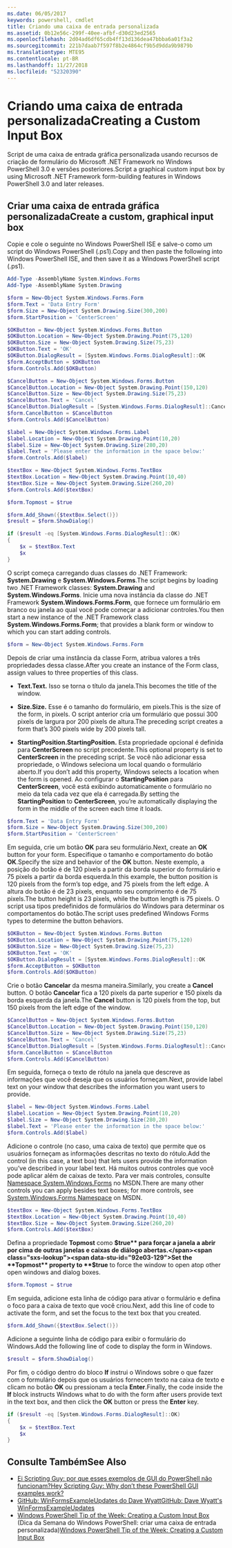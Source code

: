 ```yaml
---
ms.date: 06/05/2017
keywords: powershell, cmdlet
title: Criando uma caixa de entrada personalizada
ms.assetid: 0b12e56c-299f-40ee-afbf-d30d23ed2565
ms.openlocfilehash: 2d04ad6df65cdb4ff13d136dea47bbba6a01f3a2
ms.sourcegitcommit: 221b7daab7f597f8b2e4864cf9b5d9dda9b9879b
ms.translationtype: MTE95
ms.contentlocale: pt-BR
ms.lasthandoff: 11/27/2018
ms.locfileid: "52320390"
---
```

# <a name="creating-a-custom-input-box"></a><span data-ttu-id="92e03-103">Criando uma caixa de entrada personalizada</span><span class="sxs-lookup"><span data-stu-id="92e03-103">Creating a Custom Input Box</span></span>

<span data-ttu-id="92e03-104">Script de uma caixa de entrada gráfica personalizada usando recursos de criação de formulário do Microsoft .NET Framework no Windows PowerShell 3.0 e versões posteriores.</span><span class="sxs-lookup"><span data-stu-id="92e03-104">Script a graphical custom input box by using Microsoft .NET Framework form-building features in Windows PowerShell 3.0 and later releases.</span></span>

## <a name="create-a-custom-graphical-input-box"></a><span data-ttu-id="92e03-105">Criar uma caixa de entrada gráfica personalizada</span><span class="sxs-lookup"><span data-stu-id="92e03-105">Create a custom, graphical input box</span></span>

<span data-ttu-id="92e03-106">Copie e cole o seguinte no Windows PowerShell ISE e salve-o como um script do Windows PowerShell (.ps1).</span><span class="sxs-lookup"><span data-stu-id="92e03-106">Copy and then paste the following into Windows PowerShell ISE, and then save it as a Windows PowerShell script (.ps1).</span></span>

```powershell
Add-Type -AssemblyName System.Windows.Forms
Add-Type -AssemblyName System.Drawing

$form = New-Object System.Windows.Forms.Form
$form.Text = 'Data Entry Form'
$form.Size = New-Object System.Drawing.Size(300,200)
$form.StartPosition = 'CenterScreen'

$OKButton = New-Object System.Windows.Forms.Button
$OKButton.Location = New-Object System.Drawing.Point(75,120)
$OKButton.Size = New-Object System.Drawing.Size(75,23)
$OKButton.Text = 'OK'
$OKButton.DialogResult = [System.Windows.Forms.DialogResult]::OK
$form.AcceptButton = $OKButton
$form.Controls.Add($OKButton)

$CancelButton = New-Object System.Windows.Forms.Button
$CancelButton.Location = New-Object System.Drawing.Point(150,120)
$CancelButton.Size = New-Object System.Drawing.Size(75,23)
$CancelButton.Text = 'Cancel'
$CancelButton.DialogResult = [System.Windows.Forms.DialogResult]::Cancel
$form.CancelButton = $CancelButton
$form.Controls.Add($CancelButton)

$label = New-Object System.Windows.Forms.Label
$label.Location = New-Object System.Drawing.Point(10,20)
$label.Size = New-Object System.Drawing.Size(280,20)
$label.Text = 'Please enter the information in the space below:'
$form.Controls.Add($label)

$textBox = New-Object System.Windows.Forms.TextBox
$textBox.Location = New-Object System.Drawing.Point(10,40)
$textBox.Size = New-Object System.Drawing.Size(260,20)
$form.Controls.Add($textBox)

$form.Topmost = $true

$form.Add_Shown({$textBox.Select()})
$result = $form.ShowDialog()

if ($result -eq [System.Windows.Forms.DialogResult]::OK)
{
    $x = $textBox.Text
    $x
}
```

<span data-ttu-id="92e03-107">O script começa carregando duas classes do .NET Framework: **System.Drawing** e **System.Windows.Forms**.</span><span class="sxs-lookup"><span data-stu-id="92e03-107">The script begins by loading two .NET Framework classes: **System.Drawing** and **System.Windows.Forms**.</span></span> <span data-ttu-id="92e03-108">Inicie uma nova instância da classe do .NET Framework **System.Windows.Forms.Form**, que fornece um formulário em branco ou janela ao qual você pode começar a adicionar controles.</span><span class="sxs-lookup"><span data-stu-id="92e03-108">You then start a new instance of the .NET Framework class **System.Windows.Forms.Form**; that provides a blank form or window to which you can start adding controls.</span></span>

```powershell
$form = New-Object System.Windows.Forms.Form
```

<span data-ttu-id="92e03-109">Depois de criar uma instância da classe Form, atribua valores a três propriedades dessa classe.</span><span class="sxs-lookup"><span data-stu-id="92e03-109">After you create an instance of the Form class, assign values to three properties of this class.</span></span>

- <span data-ttu-id="92e03-110">**Text.**</span><span class="sxs-lookup"><span data-stu-id="92e03-110">**Text.**</span></span> <span data-ttu-id="92e03-111">Isso se torna o título da janela.</span><span class="sxs-lookup"><span data-stu-id="92e03-111">This becomes the title of the window.</span></span>

- <span data-ttu-id="92e03-112">**Size.**</span><span class="sxs-lookup"><span data-stu-id="92e03-112">**Size.**</span></span> <span data-ttu-id="92e03-113">Esse é o tamanho do formulário, em pixels.</span><span class="sxs-lookup"><span data-stu-id="92e03-113">This is the size of the form, in pixels.</span></span> <span data-ttu-id="92e03-114">O script anterior cria um formulário que possui 300 pixels de largura por 200 pixels de altura.</span><span class="sxs-lookup"><span data-stu-id="92e03-114">The preceding script creates a form that’s 300 pixels wide by 200 pixels tall.</span></span>

- <span data-ttu-id="92e03-115">**StartingPosition.**</span><span class="sxs-lookup"><span data-stu-id="92e03-115">**StartingPosition.**</span></span> <span data-ttu-id="92e03-116">Esta propriedade opcional é definida para **CenterScreen** no script precedente.</span><span class="sxs-lookup"><span data-stu-id="92e03-116">This optional property is set to **CenterScreen** in the preceding script.</span></span> <span data-ttu-id="92e03-117">Se você não adicionar essa propriedade, o Windows seleciona um local quando o formulário aberto.</span><span class="sxs-lookup"><span data-stu-id="92e03-117">If you don’t add this property, Windows selects a location when the form is opened.</span></span> <span data-ttu-id="92e03-118">Ao configurar o **StartingPosition** para **CenterScreen**, você está exibindo automaticamente o formulário no meio da tela cada vez que ela é carregada.</span><span class="sxs-lookup"><span data-stu-id="92e03-118">By setting the **StartingPosition** to **CenterScreen**, you’re automatically displaying the form in the middle of the screen each time it loads.</span></span>

```powershell
$form.Text = 'Data Entry Form'
$form.Size = New-Object System.Drawing.Size(300,200)
$form.StartPosition = 'CenterScreen'
```

<span data-ttu-id="92e03-119">Em seguida, crie um botão **OK** para seu formulário.</span><span class="sxs-lookup"><span data-stu-id="92e03-119">Next, create an **OK** button for your form.</span></span> <span data-ttu-id="92e03-120">Especifique o tamanho e comportamento do botão **OK**.</span><span class="sxs-lookup"><span data-stu-id="92e03-120">Specify the size and behavior of the **OK** button.</span></span> <span data-ttu-id="92e03-121">Neste exemplo, a posição do botão é de 120 pixels a partir da borda superior do formulário e 75 pixels a partir da borda esquerda.</span><span class="sxs-lookup"><span data-stu-id="92e03-121">In this example, the button position is 120 pixels from the form’s top edge, and 75 pixels from the left edge.</span></span> <span data-ttu-id="92e03-122">A altura do botão é de 23 pixels, enquanto seu comprimento é de 75 pixels.</span><span class="sxs-lookup"><span data-stu-id="92e03-122">The button height is 23 pixels, while the button length is 75 pixels.</span></span> <span data-ttu-id="92e03-123">O script usa tipos predefinidos de formulários do Windows para determinar os comportamentos do botão.</span><span class="sxs-lookup"><span data-stu-id="92e03-123">The script uses predefined Windows Forms types to determine the button behaviors.</span></span>

```powershell
$OKButton = New-Object System.Windows.Forms.Button
$OKButton.Location = New-Object System.Drawing.Point(75,120)
$OKButton.Size = New-Object System.Drawing.Size(75,23)
$OKButton.Text = 'OK'
$OKButton.DialogResult = [System.Windows.Forms.DialogResult]::OK
$form.AcceptButton = $OKButton
$form.Controls.Add($OKButton)
```

<span data-ttu-id="92e03-124">Crie o botão **Cancelar** da mesma maneira.</span><span class="sxs-lookup"><span data-stu-id="92e03-124">Similarly, you create a **Cancel** button.</span></span> <span data-ttu-id="92e03-125">O botão **Cancelar** fica a 120 pixels da parte superior e 150 pixels da borda esquerda da janela.</span><span class="sxs-lookup"><span data-stu-id="92e03-125">The **Cancel** button is 120 pixels from the top, but 150 pixels from the left edge of the window.</span></span>

```powershell
$CancelButton = New-Object System.Windows.Forms.Button
$CancelButton.Location = New-Object System.Drawing.Point(150,120)
$CancelButton.Size = New-Object System.Drawing.Size(75,23)
$CancelButton.Text = 'Cancel'
$CancelButton.DialogResult = [System.Windows.Forms.DialogResult]::Cancel
$form.CancelButton = $CancelButton
$form.Controls.Add($CancelButton)
```

<span data-ttu-id="92e03-126">Em seguida, forneça o texto de rótulo na janela que descreve as informações que você deseja que os usuários forneçam.</span><span class="sxs-lookup"><span data-stu-id="92e03-126">Next, provide label text on your window that describes the information you want users to provide.</span></span>

```powershell
$label = New-Object System.Windows.Forms.Label
$label.Location = New-Object System.Drawing.Point(10,20)
$label.Size = New-Object System.Drawing.Size(280,20)
$label.Text = 'Please enter the information in the space below:'
$form.Controls.Add($label)
```

<span data-ttu-id="92e03-127">Adicione o controle (no caso, uma caixa de texto) que permite que os usuários forneçam as informações descritas no texto do rótulo.</span><span class="sxs-lookup"><span data-stu-id="92e03-127">Add the control (in this case, a text box) that lets users provide the information you’ve described in your label text.</span></span> <span data-ttu-id="92e03-128">Há muitos outros controles que você pode aplicar além de caixas de texto. Para ver mais controles, consulte [Namespace System.Windows.Forms](https://msdn.microsoft.com/library/k50ex0x9(v=vs.110).aspx) no MSDN.</span><span class="sxs-lookup"><span data-stu-id="92e03-128">There are many other controls you can apply besides text boxes; for more controls, see [System.Windows.Forms Namespace](https://msdn.microsoft.com/library/k50ex0x9(v=vs.110).aspx) on MSDN.</span></span>

```powershell
$textBox = New-Object System.Windows.Forms.TextBox
$textBox.Location = New-Object System.Drawing.Point(10,40)
$textBox.Size = New-Object System.Drawing.Size(260,20)
$form.Controls.Add($textBox)
```

<span data-ttu-id="92e03-129">Defina a propriedade **Topmost** como **$true** para forçar a janela a abrir por cima de outras janelas e caixas de diálogo abertas.</span><span class="sxs-lookup"><span data-stu-id="92e03-129">Set the **Topmost** property to **$true** to force the window to open atop other open windows and dialog boxes.</span></span>

```powershell
$form.Topmost = $true
```

<span data-ttu-id="92e03-130">Em seguida, adicione esta linha de código para ativar o formulário e defina o foco para a caixa de texto que você criou.</span><span class="sxs-lookup"><span data-stu-id="92e03-130">Next, add this line of code to activate the form, and set the focus to the text box that you created.</span></span>

```powershell
$form.Add_Shown({$textBox.Select()})
```

<span data-ttu-id="92e03-131">Adicione a seguinte linha de código para exibir o formulário do Windows.</span><span class="sxs-lookup"><span data-stu-id="92e03-131">Add the following line of code to display the form in Windows.</span></span>

```powershell
$result = $form.ShowDialog()
```

<span data-ttu-id="92e03-132">Por fim, o código dentro do bloco **If** instrui o Windows sobre o que fazer com o formulário depois que os usuários fornecem texto na caixa de texto e clicam no botão **OK** ou pressionam a tecla **Enter**.</span><span class="sxs-lookup"><span data-stu-id="92e03-132">Finally, the code inside the **If** block instructs Windows what to do with the form after users provide text in the text box, and then click the **OK** button or press the **Enter** key.</span></span>

```powershell
if ($result -eq [System.Windows.Forms.DialogResult]::OK)
{
    $x = $textBox.Text
    $x
}
```

## <a name="see-also"></a><span data-ttu-id="92e03-133">Consulte Também</span><span class="sxs-lookup"><span data-stu-id="92e03-133">See Also</span></span>

- [<span data-ttu-id="92e03-134">Ei Scripting Guy: por que esses exemplos de GUI do PowerShell não funcionam?</span><span class="sxs-lookup"><span data-stu-id="92e03-134">Hey Scripting Guy:  Why don’t these PowerShell GUI examples work?</span></span>](https://go.microsoft.com/fwlink/?LinkId=506644)
- [<span data-ttu-id="92e03-135">GitHub: WinFormsExampleUpdates do Dave Wyatt</span><span class="sxs-lookup"><span data-stu-id="92e03-135">GitHub: Dave Wyatt's WinFormsExampleUpdates</span></span>](https://github.com/dlwyatt/WinFormsExampleUpdates)
- <span data-ttu-id="92e03-136">[Windows PowerShell Tip of the Week: Creating a Custom Input Box](https://technet.microsoft.com/library/ff730941.aspx) (Dica da Semana do Windows PowerShell: criar uma caixa de entrada personalizada)</span><span class="sxs-lookup"><span data-stu-id="92e03-136">[Windows PowerShell Tip of the Week:  Creating a Custom Input Box](https://technet.microsoft.com/library/ff730941.aspx)</span></span>